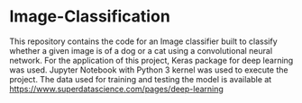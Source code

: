 # Image-Classification
This repository contains the code for an Image classifier built to classify whether a given image is of a dog or a cat using a convolutional neural network.
For the application of this project, Keras package for deep learning was used.
Jupyter Notebook with Python 3 kernel was used to execute the project.
The data used for training and testing the model is available at https://www.superdatascience.com/pages/deep-learning
